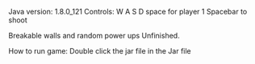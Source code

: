 
Java version: 1.8.0_121
Controls: W A S D space for player 1 Spacebar to shoot

Breakable walls and random power ups
Unfinished.

How to run game: Double click the jar file in the Jar file

